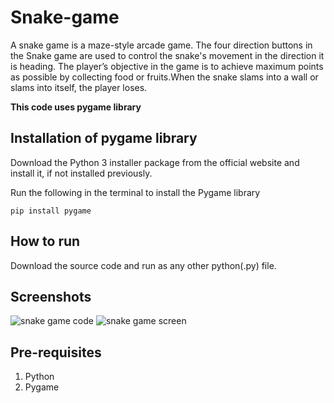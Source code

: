 # Snake-game
A snake game is a maze-style arcade game. The four direction buttons in the Snake game are used to control the snake's movement in the direction it is heading. 
The player’s objective in the game is to achieve maximum points as possible by collecting food or fruits.When the snake slams into a wall or slams into itself, the player loses.


**This code uses pygame library**

## **Installation of pygame library**

Download the Python 3 installer package from the official website and install it, if not installed previously.

Run the following in the terminal to install the Pygame library
```
pip install pygame
```
## How to run

Download the source code and run as any other python(.py) file.

## Screenshots

![snake game code](/Users/ayushi/snakegame/game_code.jpg)
![snake game screen](/Users/ayushi/snakegame/game_screen.jpg)

## Pre-requisites
<ol>
  <li>Python</li>
  <li>Pygame</li>
</ol>
